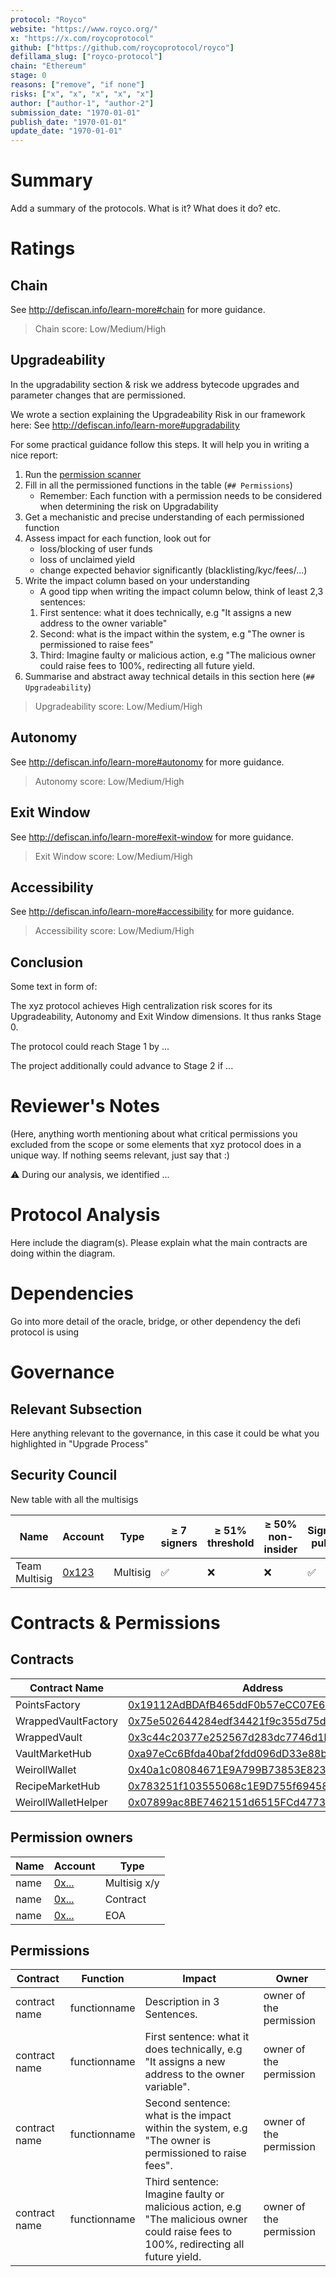 ```yaml
---
protocol: "Royco"
website: "https://www.royco.org/"
x: "https://x.com/roycoprotocol"
github: ["https://github.com/roycoprotocol/royco"]
defillama_slug: ["royco-protocol"]
chain: "Ethereum"
stage: 0
reasons: ["remove", "if none"]
risks: ["x", "x", "x", "x", "x"]
author: ["author-1", "author-2"]
submission_date: "1970-01-01"
publish_date: "1970-01-01"
update_date: "1970-01-01"
---
```


# Summary

Add a summary of the protocols. What is it? What does it do? etc.

# Ratings

## Chain

See http://defiscan.info/learn-more#chain for more guidance.

> Chain score: Low/Medium/High

## Upgradeability

In the upgradability section & risk we address bytecode upgrades and parameter changes that are permissioned.

We wrote a section explaining the Upgradeability Risk in our framework here: See http://defiscan.info/learn-more#upgradability

For some practical guidance follow this steps. It will help you in writing a nice report:

1. Run the [permission scanner](https://github.com/deficollective/permission-scanner)
2. Fill in all the permissioned functions in the table (`## Permissions`)
   - Remember: Each function with a permission needs to be considered when determining the risk on Upgradability
3. Get a mechanistic and precise understanding of each permissioned function
4. Assess impact for each function, look out for
   - loss/blocking of user funds
   - loss of unclaimed yield
   - change expected behavior significantly (blacklisting/kyc/fees/...)
5. Write the impact column based on your understanding
   - A good tipp when writing the impact column below, think of least 2,3 sentences:
   1. First sentence: what it does technically, e.g "It assigns a new address to the owner variable"
   2. Second: what is the impact within the system, e.g "The owner is permissioned to raise fees"
   3. Third: Imagine faulty or malicious action, e.g "The malicious owner could raise fees to 100%, redirecting all future yield.
6. Summarise and abstract away technical details in this section here (`## Upgradeability`)

> Upgradeability score: Low/Medium/High

## Autonomy

See http://defiscan.info/learn-more#autonomy for more guidance.

> Autonomy score: Low/Medium/High

## Exit Window

See http://defiscan.info/learn-more#exit-window for more guidance.

> Exit Window score: Low/Medium/High

## Accessibility

See http://defiscan.info/learn-more#accessibility for more guidance.

> Accessibility score: Low/Medium/High

## Conclusion

Some text in form of:

The xyz protocol achieves High centralization risk scores for its Upgradeability, Autonomy and Exit Window dimensions. It thus ranks Stage 0.

The protocol could reach Stage 1 by ...

The project additionally could advance to Stage 2 if ...

# Reviewer's Notes

(Here, anything worth mentioning about what critical permissions you excluded from the scope or some elements that xyz protocol does in a unique way. If nothing seems relevant, just say that :)

⚠️ During our analysis, we identified ...

# Protocol Analysis

Here include the diagram(s). Please explain what the main contracts are doing within the diagram.

# Dependencies

Go into more detail of the oracle, bridge, or other dependency the defi protocol is using

# Governance

## Relevant Subsection

Here anything relevant to the governance, in this case it could be what you highlighted in "Upgrade Process"

## Security Council

New table with all the multisigs

| Name          | Account                                     | Type     | ≥ 7 signers | ≥ 51% threshold | ≥ 50% non-insider | Signers public |
| ------------- | ------------------------------------------- | -------- | ----------- | --------------- | ----------------- | -------------- |
| Team Multisig | [0x123](https://etherscan.io/address/0x123) | Multisig | ✅          | ❌              | ❌                | ✅             |

# Contracts & Permissions

## Contracts

| Contract Name       | Address                                                                                                               |
| ------------------- | --------------------------------------------------------------------------------------------------------------------- |
| PointsFactory       | [0x19112AdBDAfB465ddF0b57eCC07E68110Ad09c50](https://etherscan.io/address/0x19112AdBDAfB465ddF0b57eCC07E68110Ad09c50) |
| WrappedVaultFactory | [0x75e502644284edf34421f9c355d75db79e343bca](https://etherscan.io/address/0x75e502644284edf34421f9c355d75db79e343bca) |
| WrappedVault        | [0x3c44c20377e252567d283dc7746d1bea67eb3e66](https://etherscan.io/address/0x3c44c20377e252567d283dc7746d1bea67eb3e66) |
| VaultMarketHub      | [0xa97eCc6Bfda40baf2fdd096dD33e88bd8e769280](https://etherscan.io/address/0xa97eCc6Bfda40baf2fdd096dD33e88bd8e769280) |
| WeirollWallet       | [0x40a1c08084671E9A799B73853E82308225309Dc0](https://etherscan.io/address/0x40a1c08084671E9A799B73853E82308225309Dc0) |
| RecipeMarketHub     | [0x783251f103555068c1E9D755f69458f39eD937c0](https://etherscan.io/address/0x783251f103555068c1E9D755f69458f39eD937c0) |
| WeirollWalletHelper | [0x07899ac8BE7462151d6515FCd4773DD9267c9911](https://etherscan.io/address/0x07899ac8BE7462151d6515FCd4773DD9267c9911) |

## Permission owners

| Name | Account                                     | Type         |
| ---- | ------------------------------------------- | ------------ |
| name | [0x...](https://etherscan.io/address/0x...) | Multisig x/y |
| name | [0x...](https://etherscan.io/address/0x...) | Contract     |
| name | [0x...](https://etherscan.io/address/0x...) | EOA          |

## Permissions

| Contract      | Function     | Impact                                                                                                                               | Owner                   |
| ------------- | ------------ | ------------------------------------------------------------------------------------------------------------------------------------ | ----------------------- |
| contract name | functionname | Description in 3 Sentences.                                                                                                          | owner of the permission |
| contract name | functionname | First sentence: what it does technically, e.g "It assigns a new address to the owner variable".                                      | owner of the permission |
| contract name | functionname | Second sentence: what is the impact within the system, e.g "The owner is permissioned to raise fees".                                | owner of the permission |
| contract name | functionname | Third sentence: Imagine faulty or malicious action, e.g "The malicious owner could raise fees to 100%, redirecting all future yield. | owner of the permission |
